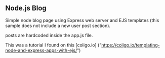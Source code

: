## Node.js Blog

Simple node blog page using Express web server and EJS templates  (this sample does not include a new user post section).

posts are hardcoded inside the app.js file.

This was a tutorial I found on this [coligo.io] ("https://coligo.io/templating-node-and-express-apps-with-ejs/")